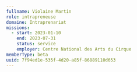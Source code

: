 ```yaml
---
fullname: Violaine Martin
role: intrapreneuse
domaine: Intraprenariat
missions:
  - start: 2023-01-10
    end: 2023-07-31
    status: service
    employer: Centre National des Arts du Cirque
memberType: beta
uuid: 7f94ed1e-535f-4d20-a85f-86889110d653
---
```

